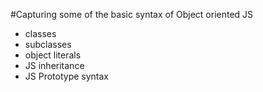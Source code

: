 #Capturing some of the basic syntax of Object oriented JS 
 - classes
 - subclasses
 - object literals
 - JS inheritance
 - JS Prototype syntax